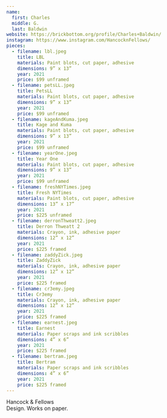 ```yaml
---
name:
  first: Charles
  middle: G.
  last: Baldwin
website: https://brickbottom.org/profile/Charles+Baldwin/
instagram: https://www.instagram.com/HancocknFellows/
pieces:
  - filename: lbl.jpeg
    title: LBL
    materials: Paint blots, cut paper, adhesive
    dimensions: 9” x 13”
    year: 2021
    price: $99 unframed
  - filename: petsLL.jpeg
    title: PetsLL
    materials: Paint blots, cut paper, adhesive
    dimensions: 9” x 13”
    year: 2021
    price: $99 unframed
  - filename: kageAndKuma.jpeg
    title: Kage and Kuma
    materials: Paint blots, cut paper, adhesive
    dimensions: 9” x 13”
    year: 2021
    price: $99 unframed
  - filename: yearOne.jpeg
    title: Year One
    materials: Paint blots, cut paper, adhesive
    dimensions: 9” x 13”
    year: 2021
    price: $99 unframed
  - filename: freshNYTimes.jpeg
    title: Fresh NYTimes
    materials: Paint blots, cut paper, adhesive
    dimensions: 13” x 17”
    year: 2021
    price: $225 unframed
  - filename: derronThweatt2.jpeg
    title: Derron Thweatt 2
    materials: Crayon, ink, adhesive paper
    dimensions: 12” x 12”
    year: 2021
    price: $225 framed
  - filename: zaddyZick.jpeg
    title: ZaddyZick
    materials: Crayon, ink, adhesive paper
    dimensions: 12” x 12”
    year: 2021
    price: $225 framed
  - filename: cr3emy.jpeg
    title: Cr3emy
    materials: Crayon, ink, adhesive paper
    dimensions: 12” x 12”
    year: 2021
    price: $225 framed
  - filename: earnest.jpeg
    title: Earnest
    materials: Paper scraps and ink scribbles
    dimensions: 4” x 6”
    year: 2021
    price: $225 framed
  - filename: bertram.jpeg
    title: Bertram
    materials: Paper scraps and ink scribbles
    dimensions: 4” x 6”
    year: 2021
    price: $225 framed
---
```


Hancock & Fellows  
Design. Works on paper. 
